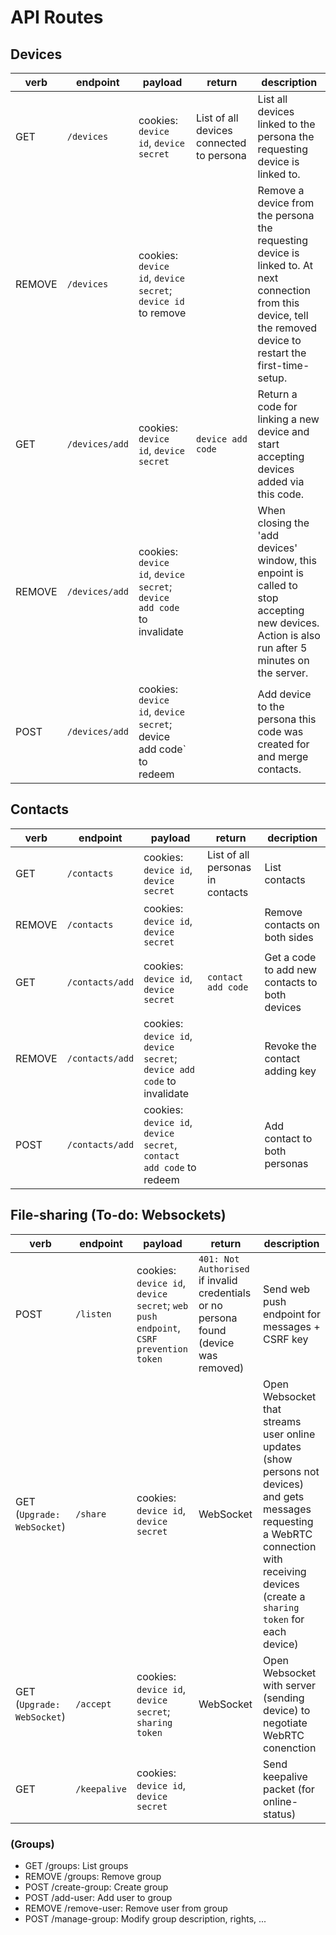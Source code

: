 # API Routes

## Devices

| verb | endpoint | payload | return | description |
| --- | --- | --- | --- | --- |
| GET | `/devices` | cookies: `device id`, `device secret` | List of all devices connected to persona | List all devices linked to the persona the requesting device is linked to.
| REMOVE | `/devices` | cookies: `device id`, `device secret`; `device id` to remove | | Remove a device from the persona the requesting device is linked to. At next connection from this device, tell the removed device to restart the first-time-setup. |
| GET | `/devices/add` | cookies: `device id`, `device secret` | `device add code` | Return a code for linking a new device and start accepting devices added via this code. |
| REMOVE | `/devices/add` | cookies: `device id`, `device secret`; `device add code` to invalidate | | When closing the 'add devices' window, this enpoint is called to stop accepting new devices. Action is also run after 5 minutes on the server. |
| POST | `/devices/add` | cookies: `device id`, `device secret`; device add code` to redeem | | Add device to the persona this code was created for and merge contacts. |

## Contacts

| verb | endpoint | payload | return | decription |
| --- | --- | --- | --- | --- |
| GET | `/contacts` | cookies: `device id`, `device secret` | List of all personas in contacts | List contacts |
| REMOVE | `/contacts` | cookies: `device id`, `device secret` | | Remove contacts on both sides |
| GET | `/contacts/add` | cookies: `device id`, `device secret` | `contact add code` | Get a code to add new contacts to both devices |
| REMOVE | `/contacts/add` | cookies: `device id`, `device secret`; `device add code` to invalidate | | Revoke the contact adding key
| POST | `/contacts/add` | cookies: `device id`, `device secret`, `contact add code` to redeem | | Add contact to both personas |

## File-sharing (To-do: Websockets)

| verb | endpoint | payload | return | description |
| --- | --- | --- | --- | --- |
| POST | `/listen` | cookies: `device id`, `device secret`; `web push endpoint`, `CSRF prevention token` | `401: Not Authorised` if invalid credentials or no persona found (device was removed) | Send web push endpoint for messages + CSRF key |
| GET (`Upgrade: WebSocket`) | `/share` | cookies: `device id`, `device secret` | WebSocket | Open Websocket that streams user online updates (show persons not devices) and gets messages requesting a WebRTC connection with receiving devices (create a `sharing token` for each device) |
| GET (`Upgrade: WebSocket`) | `/accept` | cookies: `device id`, `device secret`; `sharing token` | WebSocket | Open Websocket with server (sending device) to negotiate WebRTC conenction |
| GET | `/keepalive` | cookies: `device id`, `device secret` | | Send keepalive packet (for online-status) |


### (Groups)
- GET /groups: List groups
- REMOVE /groups: Remove group
- POST /create-group: Create group
- POST /add-user: Add user to group
- REMOVE /remove-user: Remove user from group
- POST /manage-group: Modify group description, rights, ...
